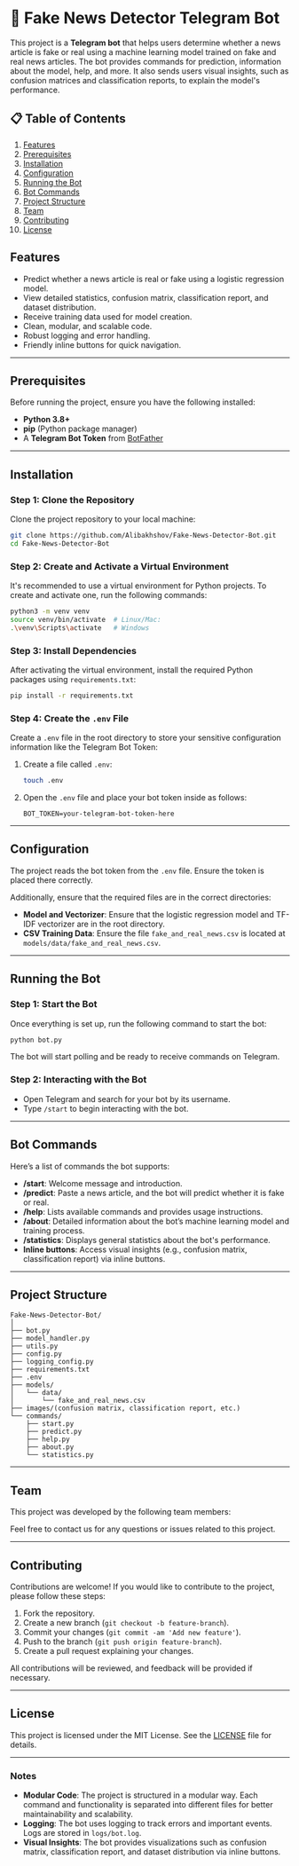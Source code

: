 # 📰 Fake News Detector Telegram Bot

This project is a **Telegram bot** that helps users determine whether a news article is fake or real using a machine learning model trained on fake and real news articles. The bot provides commands for prediction, information about the model, help, and more. It also sends users visual insights, such as confusion matrices and classification reports, to explain the model's performance.

## 📋 Table of Contents
1. [Features](#features)
2. [Prerequisites](#prerequisites)
3. [Installation](#installation)
4. [Configuration](#configuration)
5. [Running the Bot](#running-the-bot)
6. [Bot Commands](#bot-commands)
7. [Project Structure](#project-structure)
8. [Team](#team)
9. [Contributing](#contributing)
10. [License](#license)

## Features
- Predict whether a news article is real or fake using a logistic regression model.
- View detailed statistics, confusion matrix, classification report, and dataset distribution.
- Receive training data used for model creation.
- Clean, modular, and scalable code.
- Robust logging and error handling.
- Friendly inline buttons for quick navigation.

---

## Prerequisites
Before running the project, ensure you have the following installed:
- **Python 3.8+**
- **pip** (Python package manager)
- A **Telegram Bot Token** from [BotFather](https://core.telegram.org/bots#botfather)

---

## Installation

### Step 1: Clone the Repository
Clone the project repository to your local machine:
```bash
git clone https://github.com/Alibakhshov/Fake-News-Detector-Bot.git
cd Fake-News-Detector-Bot
```

### Step 2: Create and Activate a Virtual Environment
It's recommended to use a virtual environment for Python projects. To create and activate one, run the following commands:

```bash
python3 -m venv venv
source venv/bin/activate  # Linux/Mac:
.\venv\Scripts\activate   # Windows
```

### Step 3: Install Dependencies
After activating the virtual environment, install the required Python packages using `requirements.txt`:

```bash
pip install -r requirements.txt
```

### Step 4: Create the `.env` File
Create a `.env` file in the root directory to store your sensitive configuration information like the Telegram Bot Token:

1. Create a file called `.env`:
   ```bash
   touch .env
   ```

2. Open the `.env` file and place your bot token inside as follows:
   ```
   BOT_TOKEN=your-telegram-bot-token-here
   ```

---

## Configuration

The project reads the bot token from the `.env` file. Ensure the token is placed there correctly.

Additionally, ensure that the required files are in the correct directories:
- **Model and Vectorizer**: Ensure that the logistic regression model and TF-IDF vectorizer are in the root directory.
- **CSV Training Data**: Ensure the file `fake_and_real_news.csv` is located at `models/data/fake_and_real_news.csv`.

---

## Running the Bot

### Step 1: Start the Bot
Once everything is set up, run the following command to start the bot:
```bash
python bot.py
```

The bot will start polling and be ready to receive commands on Telegram.

### Step 2: Interacting with the Bot
- Open Telegram and search for your bot by its username.
- Type `/start` to begin interacting with the bot.

---

## Bot Commands

Here’s a list of commands the bot supports:
- **/start**: Welcome message and introduction.
- **/predict**: Paste a news article, and the bot will predict whether it is fake or real.
- **/help**: Lists available commands and provides usage instructions.
- **/about**: Detailed information about the bot’s machine learning model and training process.
- **/statistics**: Displays general statistics about the bot's performance.
- **Inline buttons**: Access visual insights (e.g., confusion matrix, classification report) via inline buttons.

---

## Project Structure

```
Fake-News-Detector-Bot/
│
├── bot.py                  
├── model_handler.py          
├── utils.py                  
├── config.py                 
├── logging_config.py         
├── requirements.txt          
├── .env                      
├── models/                   
│   └── data/
│       └── fake_and_real_news.csv
├── images/(confusion matrix, classification report, etc.)
└── commands/                
    ├── start.py              
    ├── predict.py           
    ├── help.py              
    ├── about.py              
    └── statistics.py         
```

---

## Team
This project was developed by the following team members:

<!-- Adding names with link to their Github -->


Feel free to contact us for any questions or issues related to this project.

---

## Contributing

Contributions are welcome! If you would like to contribute to the project, please follow these steps:

1. Fork the repository.
2. Create a new branch (`git checkout -b feature-branch`).
3. Commit your changes (`git commit -am 'Add new feature'`).
4. Push to the branch (`git push origin feature-branch`).
5. Create a pull request explaining your changes.

All contributions will be reviewed, and feedback will be provided if necessary.

---

## License
This project is licensed under the MIT License. See the [LICENSE](LICENSE) file for details.

---

### Notes
- **Modular Code**: The project is structured in a modular way. Each command and functionality is separated into different files for better maintainability and scalability.
- **Logging**: The bot uses logging to track errors and important events. Logs are stored in `logs/bot.log`.
- **Visual Insights**: The bot provides visualizations such as confusion matrix, classification report, and dataset distribution via inline buttons.
